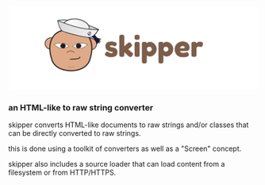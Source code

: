 ![skipper.png](skipper-logo.png)
### an HTML-like to raw string converter
skipper converts HTML-like documents to raw strings and/or classes that can be directly converted to raw strings.

this is done using a toolkit of converters as well as a "Screen" concept. 

skipper also includes a source loader that can load content from a filesystem or from HTTP/HTTPS.

